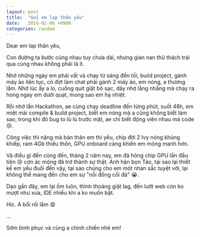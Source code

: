 ```yaml
---
layout: post
title:  "Gửi em lap thân yêu"
date:   2016-02-06 +0900
categories: random
---
```

Dear em lap thân yêu,

Con đường ta bước cùng nhau tuy chưa dài, nhưng gian nan thử thách trải qua cùng nhau không phải là ít.

Nhớ những ngày em phải vất vả chạy từ sáng đến tối, build project, gánh máy ảo liên tục, có đợt làm chat phải gánh 2 máy ảo, em nóng, a thương lắm. Nhớ lúc ấy a lo, cuống quít giật bỏ sạc, dây nhợ lằng nhằng mà chạy ra hong ngay em dưới quạt, mong sao em hạ nhiệt. 

Rồi nhớ lần Hackathon, ae cùng chạy deadline đến từng phút, suốt 48h, em miệt mài compile & build project, biết em nóng mà a cũng không biết làm sao, trong khi đó bug to lù lù trước mặt, ae chỉ biết động viên nhau mà code 😢.

Công việc thì nặng mà bản thân em thì yếu, chip đời 2 Ivy nóng khủng khiếp, ram 4Gb thiếu thốn, GPU onboard càng khiến em mỏng manh hơn.

Và điều gì đến cũng đến, tháng 2 năm nay, em đã hỏng chip GPU lần đầu tiên 😢 cơn ác mộng đã trở thành sự thật. Anh hận bọn Táo, tại sao lại thiết kế em yếu đuối đến vậy, tại sao chúng cho em một nhan sắc tuyệt vời, lại không thể mang đến cho em sự "nồi đồng cối đá" 😭.

Dạo gần đây, em lại ốm luôn, thỉnh thoảng giật lag, đến lướt web còn ko mượt như xưa, IDE nhiều khi a ko muốn bật.

Hic. A bối rối lắm 😧

...

Sớm bình phục và cùng a chinh chiến nhé em!